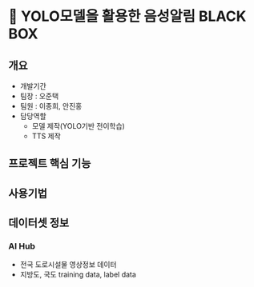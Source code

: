 # 🧃 YOLO모델을 활용한 음성알림 BLACK BOX

## 개요

- 개발기간
- 팀장 : 오준택
- 팀원 : 이종희, 안진홍
- 담당역할
  - 모델 제작(YOLO기반 전이학습)
  - TTS 제작

## 프로젝트 핵심 기능

## 사용기법



## 데이터셋 정보
### AI Hub 
- 전국 도로시설물 영상정보 데이터
- 지방도, 국도 training data, label data
